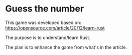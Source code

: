 # Guess the number

This game was developed based on: https://opensource.com/article/20/12/learn-rust

The purpose is to understand/learn Rust.

The plan is to enhance the game from what's in the article.
